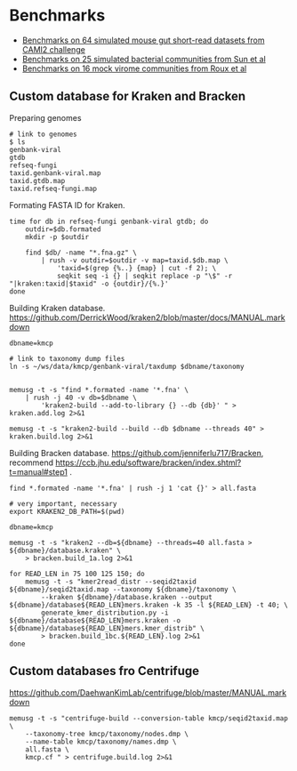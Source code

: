 # Benchmarks

- [Benchmarks on 64 simulated mouse gut short-read datasets from CAMI2 challenge](cami2-mouse-gut)
- [Benchmarks on 25 simulated bacterial communities from Sun et al](sun2021)
- [Benchmarks on 16 mock virome communities from Roux et al](mock-virome)

## Custom database for Kraken and Bracken

Preparing genomes

    # link to genomes
    $ ls
    genbank-viral
    gtdb
    refseq-fungi
    taxid.genbank-viral.map
    taxid.gtdb.map
    taxid.refseq-fungi.map
    
   
Formating FASTA ID for Kraken.

    time for db in refseq-fungi genbank-viral gtdb; do    
        outdir=$db.formated
        mkdir -p $outdir
        
        find $db/ -name "*.fna.gz" \
            | rush -v outdir=$outdir -v map=taxid.$db.map \
                'taxid=$(grep {%..} {map} | cut -f 2); \
                seqkit seq -i {} | seqkit replace -p "\$" -r "|kraken:taxid|$taxid" -o {outdir}/{%.}'
    done

Building Kraken database. https://github.com/DerrickWood/kraken2/blob/master/docs/MANUAL.markdown

    dbname=kmcp
    
    # link to taxonomy dump files
    ln -s ~/ws/data/kmcp/genbank-viral/taxdump $dbname/taxonomy
            
    
    memusg -t -s "find *.formated -name '*.fna' \
        | rush -j 40 -v db=$dbname \
            'kraken2-build --add-to-library {} --db {db}' " > kraken.add.log 2>&1
            
    memusg -t -s "kraken2-build --build --db $dbname --threads 40" > kraken.build.log 2>&1
 
Building Bracken database. https://github.com/jenniferlu717/Bracken, recommend https://ccb.jhu.edu/software/bracken/index.shtml?t=manual#step1 .

    find *.formated -name '*.fna' | rush -j 1 'cat {}' > all.fasta
    
    # very important, necessary
    export KRAKEN2_DB_PATH=$(pwd)
    
    dbname=kmcp
    
    memusg -t -s "kraken2 --db=${dbname} --threads=40 all.fasta > ${dbname}/database.kraken" \
        > bracken.build_1a.log 2>&1
    
    for READ_LEN in 75 100 125 150; do
        memusg -t -s "kmer2read_distr --seqid2taxid ${dbname}/seqid2taxid.map --taxonomy ${dbname}/taxonomy \
            --kraken ${dbname}/database.kraken --output ${dbname}/database${READ_LEN}mers.kraken -k 35 -l ${READ_LEN} -t 40; \
            generate_kmer_distribution.py -i ${dbname}/database${READ_LEN}mers.kraken -o ${dbname}/database${READ_LEN}mers.kmer_distrib" \
            > bracken.build_1bc.${READ_LEN}.log 2>&1
    done

## Custom databases fro Centrifuge

 https://github.com/DaehwanKimLab/centrifuge/blob/master/MANUAL.markdown


    
    memusg -t -s "centrifuge-build --conversion-table kmcp/seqid2taxid.map \
        --taxonomy-tree kmcp/taxonomy/nodes.dmp \
        --name-table kmcp/taxonomy/names.dmp \
        all.fasta \
        kmcp.cf " > centrifuge.build.log 2>&1
